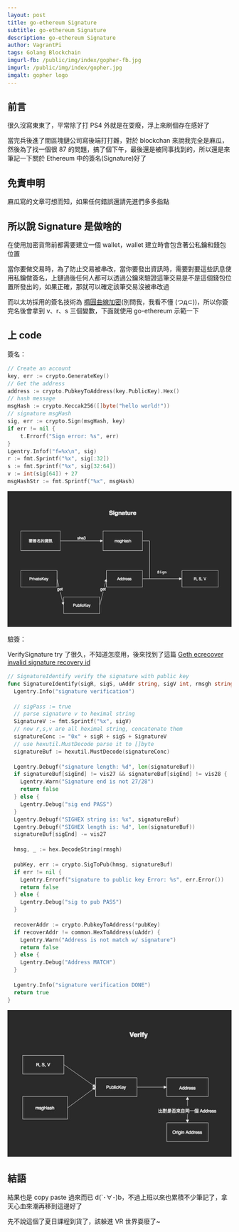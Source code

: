 ```yaml
---
layout: post
title: go-ethereum Signature
subtitle: go-ethereum Signature
description: go-ethereum Signature
author: VagrantPi
tags: Golang Blockchain
imgurl-fb: /public/img/index/gopher-fb.jpg
imgurl: /public/img/index/gopher.jpg
imgalt: gopher logo
---
```


## 前言

很久沒寫東東了，平常除了打 PS4 外就是在耍廢，浮上來刷個存在感好了

當完兵後進了間區塊鏈公司寫後端打打雜，對於 blockchan 來說我完全是麻瓜，然後為了找一個很 87 的問題，搞了個下午，最後還是被同事找到的，所以還是來筆記一下關於 Ethereum 中的簽名(Signature)好了

## 免責申明

麻瓜寫的文章可想而知，如果任何錯誤還請先進們多多指點

## 所以說 Signature 是做啥的

在使用加密貨幣前都需要建立一個 wallet，wallet 建立時會包含著公私鑰和錢包位置

當你要做交易時，為了防止交易被串改，當你要發出資訊時，需要對要這些訊息使用私鑰做簽名，上鏈過後任何人都可以透過公鑰來驗證這筆交易是不是這個錢包位置所發出的，如果正確，那就可以確定該筆交易沒被串改過

而以太坊採用的簽名技術為 [橢圓曲線加密](https://medium.com/@VitalikButerin/exploring-elliptic-curve-pairings-c73c1864e627)(別問我，我看不懂 (つд⊂))，所以你簽完名後會拿到 v、r、s 三個變數，下面就使用 go-ethereum 示範一下

## 上 code

簽名：

```go
// Create an account 
key, err := crypto.GenerateKey()
// Get the address
address := crypto.PubkeyToAddress(key.PublicKey).Hex()
// hash message
msgHash := crypto.Keccak256([]byte("hello world!"))
// signature msgHash
sig, err := crypto.Sign(msgHash, key)
if err != nil {
    t.Errorf("Sign error: %s", err)
}
Lgentry.Infof("f=%x\n", sig)
r := fmt.Sprintf("%x", sig[:32])
s := fmt.Sprintf("%x", sig[32:64])
v := int(sig[64]) + 27
msgHashStr := fmt.Sprintf("%x", msgHash)
```

![](/public/img/post/cryptography/1.jpg)

驗簽：

VerifySignature try 了很久，不知道怎麼用，後來找到了這篇 [Geth ecrecover invalid signature recovery id](https://stackoverflow.com/questions/49085737/geth-ecrecover-invalid-signature-recovery-id)

```go
// SignatureIdentify verify the signature with public key
func SignatureIdentify(sigR, sigS, uAddr string, sigV int, rmsgh string) bool {
  Lgentry.Info("signature verification")

  // sigPass := true
  // parse signature v to heximal string
  SignatureV := fmt.Sprintf("%x", sigV)
  // now r,s,v are all heximal string, concatenate them
  signatureConc := "0x" + sigR + sigS + SignatureV
  // use hexutil.MustDecode parse it to []byte
  signatureBuf := hexutil.MustDecode(signatureConc)

  Lgentry.Debugf("signature length: %d", len(signatureBuf))
  if signatureBuf[sigEnd] != vis27 && signatureBuf[sigEnd] != vis28 {
    Lgentry.Warn("Signature end is not 27/28")
    return false
  } else {
    Lgentry.Debug("sig end PASS")
  }
  Lgentry.Debugf("SIGHEX string is: %x", signatureBuf)
  Lgentry.Debugf("SIGHEX length is: %d", len(signatureBuf))
  signatureBuf[sigEnd] -= vis27

  hmsg, _ := hex.DecodeString(rmsgh)

  pubKey, err := crypto.SigToPub(hmsg, signatureBuf)
  if err != nil {
    Lgentry.Errorf("signature to public key Error: %s", err.Error())
    return false
  } else {
    Lgentry.Debug("sig to pub PASS")
  }

  recoverAddr := crypto.PubkeyToAddress(*pubKey)
  if recoverAddr != common.HexToAddress(uAddr) {
    Lgentry.Warn("Address is not match w/ signature")
    return false
  } else {
    Lgentry.Debug("Address MATCH")
  }

  Lgentry.Info("signature verification DONE")
  return true
}
```

![](/public/img/post/cryptography/2.jpg)

## 結語

結果也是 copy paste 過來而已 d(`･∀･)b，不過上班以來也累積不少筆記了，拿天心血來潮再移到這邊好了

先不說這個了夏日課程到貨了，該躲進 VR 世界耍廢了~



